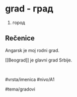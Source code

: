 # grad - град

1. город

## Rečenice

Angarsk je moj rodni grad.

[[Beograd]] je glavni grad Srbije.

<br>

#vrsta/imenica
#nivo/A1

#tema/gradovi